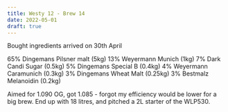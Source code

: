 ```yaml
---
title: Westy 12 - Brew 14 
date: 2022-05-01
draft: true 
---
```



Bought ingredients arrived on 30th April

65% Dingemans Pilsner malt (5kg)
13% Weyermann Munich (1kg)
7% Dark Candi Sugar (0.5kg)
5% Dingemans Special B (0.4kg)
4% Weyermann Caramunich (0.3kg)
3% Dingemans Wheat Malt (0.25kg)
3% Bestmalz Melanoidin (0.2kg)

Aimed for 1.090 OG, got 1.085 - forgot my efficiency would be lower for a big brew.
End up with 18 litres, and pitched a 2L starter of the WLP530.


